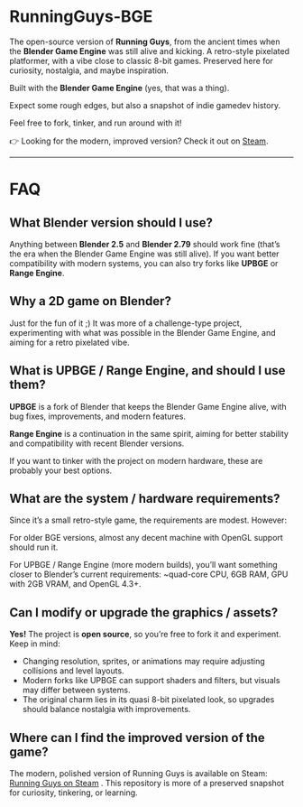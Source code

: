 # RunningGuys-BGE

The open-source version of **Running Guys**, from the ancient times when the **Blender Game Engine** was still alive and kicking.
A retro-style pixelated platformer, with a vibe close to classic 8-bit games.
Preserved here for curiosity, nostalgia, and maybe inspiration.

Built with the **Blender Game Engine** (yes, that was a thing).

Expect some rough edges, but also a snapshot of indie gamedev history.

Feel free to fork, tinker, and run around with it!

👉 Looking for the modern, improved version? Check it out on [Steam](https://store.steampowered.com/app/2333430/Running_Guys/).


---
# FAQ

## What Blender version should I use?
Anything between **Blender 2.5** and **Blender 2.79** should work fine (that’s the era when the Blender Game Engine was still alive). If you want better compatibility with modern systems, you can also try forks like **UPBGE** or **Range Engine**.

## Why a 2D game on Blender?
Just for the fun of it ;) It was more of a challenge-type project, experimenting with what was possible in the Blender Game Engine, and aiming for a retro pixelated vibe.

## What is UPBGE / Range Engine, and should I use them?
**UPBGE** is a fork of Blender that keeps the Blender Game Engine alive, with bug fixes, improvements, and modern features.

**Range Engine** is a continuation in the same spirit, aiming for better stability and compatibility with recent Blender versions.

If you want to tinker with the project on modern hardware, these are probably your best options.

## What are the system / hardware requirements?
Since it’s a small retro-style game, the requirements are modest. However:

For older BGE versions, almost any decent machine with OpenGL support should run it.

For UPBGE / Range Engine (more modern builds), you’ll want something closer to Blender’s current requirements: ~quad-core CPU, 6GB RAM, GPU with 2GB VRAM, and OpenGL 4.3+.

## Can I modify or upgrade the graphics / assets?
**Yes!** The project is **open source**, so you’re free to fork it and experiment. Keep in mind:
- Changing resolution, sprites, or animations may require adjusting collisions and level layouts.
- Modern forks like UPBGE can support shaders and filters, but visuals may differ between systems.
- The original charm lies in its quasi 8-bit pixelated look, so upgrades should balance nostalgia with improvements.

## Where can I find the improved version of the game?
The modern, polished version of Running Guys is available on Steam: [Running Guys on Steam](https://store.steampowered.com/app/2333430/Running_Guys/)
. This repository is more of a preserved snapshot for curiosity, tinkering, or learning.